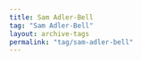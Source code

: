 ```yaml
---
title: Sam Adler-Bell
tag: "Sam Adler-Bell"
layout: archive-tags
permalink: "tag/sam-adler-bell"
---
```

